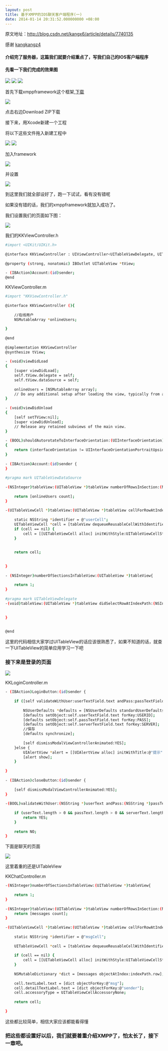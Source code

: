 ```yaml
---
layout: post
title: 基于XMPP的IOS聊天客户端程序(一)
date: 2014-01-14 20:31:52.000000000 +08:00
---
```


原文地址：http://blog.csdn.net/kangx6/article/details/7740135

感谢 [kangkangz4](http://blog.csdn.net/kangx6)


#### 介绍完了服务器，这篇我们就要介绍重点了，写我们自己的IOS客户端程序

#### 先看一下我们完成的效果图

![](/assets/images/2014/20140114_2/1.png)
![](/assets/images/2014/20140114_2/2.png)
![](/assets/images/2014/20140114_2/3.png)

首先下载xmppframework这个框架,[下载](https://github.com/robbiehanson/XMPPFramework)

![](/assets/images/2014/20140114_2/4.png)

点击右边Download ZIP下载

接下来，用Xcode新建一个工程

将以下这些文件拖入新建工程中

![](/assets/images/2014/20140114_2/5.png)
![](/assets/images/2014/20140114_2/6.png)

加入framework

![](/assets/images/2014/20140114_2/7.png)

并设置

![](/assets/images/2014/20140114_2/8.png)

到这里我们就全部设好了，跑一下试试，看有没有错呢

如果没有错的话，我们的xmppframework就加入成功了。



我们设置我们的页面如下图：

![](/assets/images/2014/20140114_2/9.png)

我们的KKViewController.h

```bash
#import <UIKit/UIKit.h>  
  
@interface KKViewController : UIViewController<UITableViewDelegate, UITableViewDataSource>  
  
@property (strong, nonatomic) IBOutlet UITableView *tView;  
  
- (IBAction)Account:(id)sender;  
@end 
```

KKViewController.m

```bash
#import "KKViewController.h"  
  
@interface KKViewController (){  
      
    //在线用户  
    NSMutableArray *onlineUsers;  
      
}  
  
@end  
  
@implementation KKViewController  
@synthesize tView;  
  
- (void)viewDidLoad  
{  
    [super viewDidLoad];  
    self.tView.delegate = self;  
    self.tView.dataSource = self;  
      
    onlineUsers = [NSMutableArray array];  
    // Do any additional setup after loading the view, typically from a nib.  
}  
  
- (void)viewDidUnload  
{  
    [self setTView:nil];  
    [super viewDidUnload];  
    // Release any retained subviews of the main view.  
}  
  
- (BOOL)shouldAutorotateToInterfaceOrientation:(UIInterfaceOrientation)interfaceOrientation  
{  
    return (interfaceOrientation != UIInterfaceOrientationPortraitUpsideDown);  
}  
  
- (IBAction)Account:(id)sender {  
}  
  
#pragma mark UITableViewDataSource  
  
-(NSInteger)tableView:(UITableView *)tableView numberOfRowsInSection:(NSInteger)section{  
      
    return [onlineUsers count];  
}  
  
-(UITableViewCell *)tableView:(UITableView *)tableView cellForRowAtIndexPath:(NSIndexPath *)indexPath{  
      
    static NSString *identifier = @"userCell";  
    UITableViewCell *cell = [tableView dequeueReusableCellWithIdentifier:identifier];  
    if (cell == nil) {  
        cell = [[UITableViewCell alloc] initWithStyle:UITableViewCellStyleDefault reuseIdentifier:identifier];  
    }  
      
      
    return cell;  
      
      
}  
  
- (NSInteger)numberOfSectionsInTableView:(UITableView *)tableView{  
      
    return 1;  
}  
  
#pragma mark UITableViewDelegate  
-(void)tableView:(UITableView *)tableView didSelectRowAtIndexPath:(NSIndexPath *)indexPath{  
      
      
}  
  
  
@end  
```

这里的代码相信大家学过UITableView的话应该很熟悉了，如果不知道的话，就查一下UITableView的简单应用学习一下吧

### 接下来是登录的页面

![](/assets/images/2014/20140114_2/10.png)

KKLoginController.m


```bash
- (IBAction)LoginButton:(id)sender {  
      
    if ([self validateWithUser:userTextField.text andPass:passTextField.text andServer:serverTextField.text]) {  
          
        NSUserDefaults *defaults = [NSUserDefaults standardUserDefaults];  
        [defaults setObject:self.userTextField.text forKey:USERID];  
        [defaults setObject:self.passTextField.text forKey:PASS];  
        [defaults setObject:self.serverTextField.text forKey:SERVER];  
        //保存  
        [defaults synchronize];  
          
        [self dismissModalViewControllerAnimated:YES];  
    }else {  
        UIAlertView *alert = [[UIAlertView alloc] initWithTitle:@"提示" message:@"请输入用户名，密码和服务器" delegate:nil cancelButtonTitle:@"确定" otherButtonTitles:nil, nil];  
        [alert show];  
    }  
  
}  
  
- (IBAction)closeButton:(id)sender {  
      
    [self dismissModalViewControllerAnimated:YES];  
}  
  
-(BOOL)validateWithUser:(NSString *)userText andPass:(NSString *)passText andServer:(NSString *)serverText{  
      
    if (userText.length > 0 && passText.length > 0 && serverText.length > 0) {  
        return YES;  
    }  
      
    return NO;  
}  
```

下面是聊天的页面

![](/assets/images/2014/20140114_2/11.png)

这里着重的还是UITableView

KKChatController.m

```bash
-(NSInteger)numberOfSectionsInTableView:(UITableView *)tableView{  
      
    return 1;  
}  
  
-(NSInteger)tableView:(UITableView *)tableView numberOfRowsInSection:(NSInteger)section{  
    return [messages count];  
}  
  
-(UITableViewCell *)tableView:(UITableView *)tableView cellForRowAtIndexPath:(NSIndexPath *)indexPath{  
      
    static NSString *identifier = @"msgCell";  
      
    UITableViewCell *cell = [tableView dequeueReusableCellWithIdentifier:identifier];  
      
    if (cell == nil) {  
        cell = [[UITableViewCell alloc] initWithStyle:UITableViewCellStyleSubtitle reuseIdentifier:identifier];  
    }  
      
    NSMutableDictionary *dict = [messages objectAtIndex:indexPath.row];  
      
    cell.textLabel.text = [dict objectForKey:@"msg"];  
    cell.detailTextLabel.text = [dict objectForKey:@"sender"];  
    cell.accessoryType = UITableViewCellAccessoryNone;  
      
    return cell;  
      
}  
```

这些都比较简单，相信大家应该都能看得懂

### 把这些都设置好以后，我们就要着重介绍XMPP了，怕太长了，接下一章吧。

